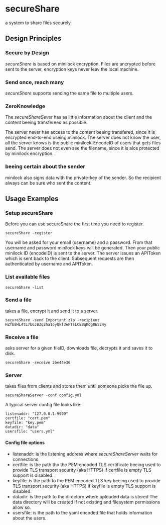 # secureShare

a system to share files securely.

## Design Principles

### Secure by Design

_secureShare_ is based on minilock encryption.
Files are ancrypted before sent to the server, encryption keys never leav the local machine.

### Send once, reach many

_secureShare_ supports sending the same file to multiple users.

### ZeroKnowledge 

The _secureShareSever_ has as little information about the client and the content beeing transfereed as possible.

The server never has access to the content beeing transfered, since it is encrypted end-to-end useing minilock.
The server does not know the user, all the server knows is the public minilock-EncodeID of users that gets files send.
The server does not even see the filename, since it is alos protected by minilock encryption.

### beeing certain about the sender

minilock also signs data with the private-key of the sender.
So the recipient always can be sure who sent the content.


## Usage Examples

### Setup secureShare

Before you can use secureShare the first time you need to register.

```secureShare -register```

You will be asked for your email (username) and a password.
From that username and password minilock keys will be generated.
Then your public minilock ID (encodeID) is sent to the server.
The server issues an APIToken which is sent back to the client.
Subsequent requests are then authenticated by username and APIToken.

### List available files

```secureShare -list```

### Send a file

takes a file, encrypt it and send it to a server.

```secureShare -send Important.zip -recipient HZfb8HL4tL7bGJBZq2ha1oyQkf3ePTsLCBBqKog8ESz4y```

### Receive a file 

asks server for a given fileID, downloads file, decrypts it and saves it to disk.

```secureShare -receive 2be44e36```

### Server

takes files from clients and stores them until someone picks the file up.

```secureShareServer -conf config.yml```

A typical server config file looks like:

```
listenaddr: "127.0.0.1:9999"
certfile: "cert.pem"
keyfile: "key.pem"
datadir: "data"
usersfile: "users.yml"
```

#### Config file options

* listenaddr:	is the listening address where _secureShareServer_ waits for connections
* certfile:	is the path tho the PEM encoded TLS certificate beeing used to provide TLS transport security (aka HTTPS)
		if certfile is empty TLS support is disabled.
* keyfile:	is the path to the PEM encoded TLS key beeing used to provide TLS transport security (aka HTTPS)
		if keyfile is empty TLS support is disabled.
* datadir:	is the path to the directory where uploaded data is stored
		The data directory will be created if not existing and filesystem permissions allow so.
* usersfile:	is the path to the yaml encoded file that holds information about the users.

